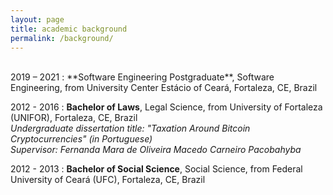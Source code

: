 ```yaml
---
layout: page
title: academic background
permalink: /background/
---
```


<br>
2019 – 2021
:   **Software Engineering Postgraduate**, Software Engineering, from University Center Estácio of Ceará, Fortaleza, CE, Brazil<br>

2012 - 2016
:   **Bachelor of Laws**, Legal Science, from University of Fortaleza (UNIFOR), Fortaleza, CE, Brazil<br>
    *Undergraduate dissertation title: "Taxation Around Bitcoin Cryptocurrencies" (in Portuguese)*<br>
    *Supervisor: Fernanda Mara de Oliveira Macedo Carneiro Pacobahyba*

2012 - 2013
:   **Bachelor of Social Science**, Social Science, from Federal University of Ceará (UFC), Fortaleza, CE, Brazil<br>